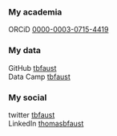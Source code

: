 ### My academia
ORCiD [0000-0003-0715-4419](https://orcid.org/0000-0003-0715-4419)

### My data
GitHub [tbfaust](https://github.com/tbfaust) <br>
Data Camp [tbfaust](datacamp.com/profile/tbfaust)

### My social
twitter [tbfaust](https://twitter.com/tbfaust)<br>
LinkedIn [thomasbfaust](https://www.linkedin.com/in/thomasbfaust/)
